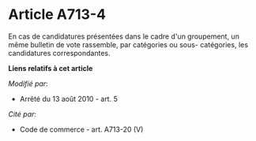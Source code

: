 # Article A713-4

En cas de candidatures présentées dans le cadre d'un groupement, un même bulletin de vote rassemble, par catégories ou sous-
catégories, les candidatures correspondantes.

**Liens relatifs à cet article**

_Modifié par_:

  - Arrêté du 13 août 2010 - art. 5

_Cité par_:

  - Code de commerce - art. A713-20 (V)
